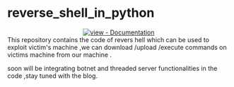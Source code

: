 # reverse_shell_in_python 
<div align="center">
<a href="https://www.codexpace.ml/2022/06/revershell-with-python.html" title="Go to project documentation"><img src="https://img.shields.io/badge/view-Documentation-blue?style=for-the-badge" alt="view - Documentation"></a>
</div>
This repository contains the code of revers hell which can be used to exploit victim's machine ,we can download /upload /execute commands on victims machine from our machine .

soon will be integrating botnet and threaded server functionalities in the code ,stay tuned with the blog.
